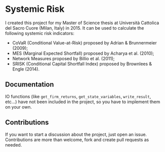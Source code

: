 # Systemic Risk

I created this project for my Master of Science thesis at Università Cattolica del Sacro Cuore (Milan, Italy) in 2015.
It can be used to calculate the following systemic risk indicators:
* CoVaR (Conditional Value-at-Risk) proposed by Adrian & Brunnermeier (2009);
* MES (Marginal Expected Shortfall) proposed by Acharya et al. (2010);
* Network Measures proposed by Billio et al. (2011);
* SRISK (Conditional Capital Shortfall Index) proposed by Brownlees & Engle (2014).

## Documentation

IO functions (like `get_firm_returns`, `get_state_variables`, `write_result`, etc...) have not been included in the project, so you have to implement them on your own.

## Contributions

If you want to start a discussion about the project, just open an issue.
Contributions are more than welcome, fork and create pull requests as needed.

